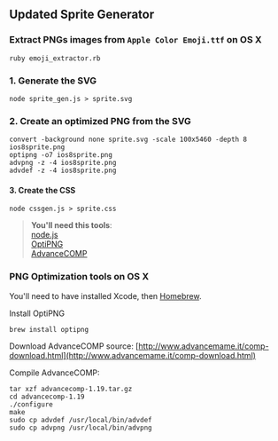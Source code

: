 ## Updated Sprite Generator

### Extract PNGs images from `Apple Color Emoji.ttf` on OS X
```
ruby emoji_extractor.rb
```

### 1. Generate the SVG
```
node sprite_gen.js > sprite.svg
```

### 2. Create an optimized PNG from the SVG
```
convert -background none sprite.svg -scale 100x5460 -depth 8 ios8sprite.png
optipng -o7 ios8sprite.png
advpng -z -4 ios8sprite.png
advdef -z -4 ios8sprite.png
```

#### 3. Create the CSS
```
node cssgen.js > sprite.css
```

>**You'll need this tools**:   
[node.js](https://nodejs.org/)  
[OptiPNG](http://optipng.sourceforge.net/)  
[AdvanceCOMP](http://advancemame.sourceforge.net/comp-download.html)  

### PNG Optimization tools on OS X

You'll need to have installed Xcode, then [Homebrew](http://brew.sh/).

Install OptiPNG
```
brew install optipng
```

Download AdvanceCOMP source:
[http://www.advancemame.it/comp-download.html](http://www.advancemame.it/comp-download.html)

Compile AdvanceCOMP:
```
tar xzf advancecomp-1.19.tar.gz
cd advancecomp-1.19
./configure
make
sudo cp advdef /usr/local/bin/advdef
sudo cp advpng /usr/local/bin/advpng
```

